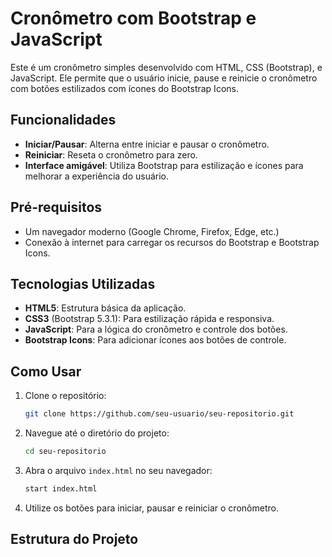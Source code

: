 # Cronômetro com Bootstrap e JavaScript

Este é um cronômetro simples desenvolvido com HTML, CSS (Bootstrap), e JavaScript. Ele permite que o usuário inicie, pause e reinicie o cronômetro com botões estilizados com ícones do Bootstrap Icons.

## Funcionalidades

- **Iniciar/Pausar**: Alterna entre iniciar e pausar o cronômetro.
- **Reiniciar**: Reseta o cronômetro para zero.
- **Interface amigável**: Utiliza Bootstrap para estilização e ícones para melhorar a experiência do usuário.

## Pré-requisitos

- Um navegador moderno (Google Chrome, Firefox, Edge, etc.)
- Conexão à internet para carregar os recursos do Bootstrap e Bootstrap Icons.

## Tecnologias Utilizadas

- **HTML5**: Estrutura básica da aplicação.
- **CSS3** (Bootstrap 5.3.1): Para estilização rápida e responsiva.
- **JavaScript**: Para a lógica do cronômetro e controle dos botões.
- **Bootstrap Icons**: Para adicionar ícones aos botões de controle.

## Como Usar

1. Clone o repositório:

    ```bash
    git clone https://github.com/seu-usuario/seu-repositorio.git
    ```

2. Navegue até o diretório do projeto:

    ```bash
    cd seu-repositorio
    ```

3. Abra o arquivo `index.html` no seu navegador:

    ```bash
    start index.html
    ```

4. Utilize os botões para iniciar, pausar e reiniciar o cronômetro.

## Estrutura do Projeto

